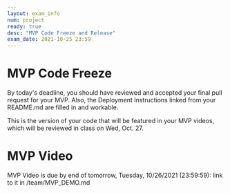 ```yaml
---
layout: exam_info
num: project
ready: true
desc: "MVP Code Freeze and Release"
exam_date: 2021-10-25 23:59
---
```



# MVP Code Freeze 

By today's deadline, you should have reviewed and accepted your final pull request for your MVP. 
Also, the Deployment Instructions linked from your README.md are filled in and workable.  

This is the version of your code that will be featured in your MVP videos, which will be reviewed in class on Wed, Oct. 27. 

# MVP Video
MVP Video is due by end of tomorrow, Tuesday, 10/26/2021 (23:59:59): link to it in <github>/team/MVP_DEMO.md
